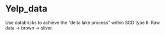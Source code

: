 # Yelp_data
Use databricks to achieve the “delta lake process” within SCD type II. Raw data -> brown -> sliver.
